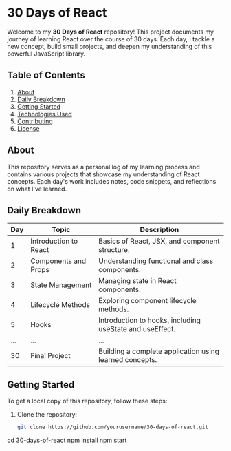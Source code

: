 # 30 Days of React

Welcome to my **30 Days of React** repository! This project documents my journey of learning React over the course of 30 days. Each day, I tackle a new concept, build small projects, and deepen my understanding of this powerful JavaScript library.

## Table of Contents

1. [About](#about)
2. [Daily Breakdown](#daily-breakdown)
3. [Getting Started](#getting-started)
4. [Technologies Used](#technologies-used)
5. [Contributing](#contributing)
6. [License](#license)

## About

This repository serves as a personal log of my learning process and contains various projects that showcase my understanding of React concepts. Each day's work includes notes, code snippets, and reflections on what I've learned.

## Daily Breakdown

| Day | Topic                       | Description                               |
|-----|-----------------------------|-------------------------------------------|
| 1   | Introduction to React       | Basics of React, JSX, and component structure. |
| 2   | Components and Props        | Understanding functional and class components. |
| 3   | State Management            | Managing state in React components.      |
| 4   | Lifecycle Methods           | Exploring component lifecycle methods.    |
| 5   | Hooks                       | Introduction to hooks, including useState and useEffect. |
| ... | ...                         | ...                                       |
| 30  | Final Project               | Building a complete application using learned concepts. |

## Getting Started

To get a local copy of this repository, follow these steps:

1. Clone the repository:

   ```bash
   git clone https://github.com/yourusername/30-days-of-react.git
cd 30-days-of-react
npm install
npm start
